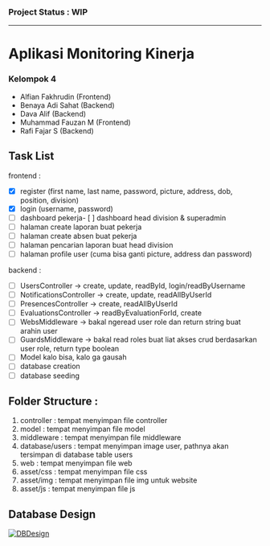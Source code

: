 ### Project Status : WIP

------------
# Aplikasi Monitoring Kinerja
### Kelompok 4
- Alfian Fakhrudin (Frontend)
- Benaya Adi Sahat (Backend)
- Dava Alif (Backend)
- Muhammad Fauzan M (Frontend)
- Rafi Fajar S (Backend)

## Task List
frontend :
- [x] register (first name, last name, password, picture, address, dob, position, division)
- [x] login (username, password)
- [ ] dashboard pekerja- [ ] dashboard head division & superadmin
- [ ] halaman create laporan buat pekerja
- [ ] halaman create absen buat pekerja
- [ ] halaman pencarian laporan buat head division
- [ ] halaman profile user (cuma bisa ganti picture, address dan password)

backend :
- [ ] UsersController -> create, update, readById, login/readByUsername
- [ ] NotificationsController -> create, update, readAllByUserId
- [ ] PresencesController -> create, readAllByUserId
- [ ] EvaluationsController -> readByEvaluationForId, create
- [ ] WebsMiddleware -> bakal ngeread user role dan return string buat arahin user
- [ ] GuardsMiddleware -> bakal read roles buat liat akses crud berdasarkan user role, return type boolean
- [ ] Model kalo bisa, kalo ga gausah
- [ ] database creation
- [ ] database seeding

## Folder Structure :
1. controller : tempat menyimpan file controller
2. model : tempat menyimpan file model
3. middleware : tempat menyimpan file middleware
4. database/users : tempat menyimpan image user, pathnya akan tersimpan di database table users
5. web : tempat menyimpan file web
6. asset/css : tempat menyimpan file css
7. asset/img : tempat menyimpan file img untuk website
8. asset/js : tempat menyimpan file js

## Database Design
[![DBDesign](https://kuliah.fauzanmhr.my.id/0:/ASSET/drawSQL-export-2023-01-02_12_49.png "DBDesign")](https://kuliah.fauzanmhr.my.id/0:/ASSET/drawSQL-export-2023-01-02_12_49.png "DBDesign")
